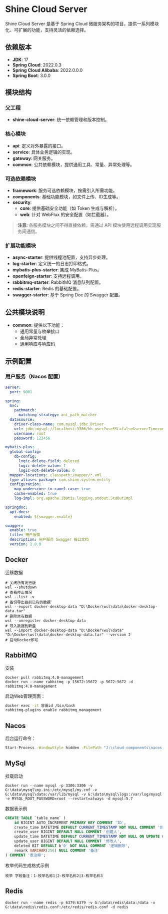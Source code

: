 # Shine Cloud Server

Shine Cloud Server 是基于 Spring Cloud 微服务架构的项目，提供一系列模块化、可扩展的功能，支持灵活的依赖选择。

## 依赖版本

- **JDK**: 17
- **Spring Cloud**: 2022.0.3
- **Spring Cloud Alibaba**: 2022.0.0.0
- **Spring Boot**: 3.0.0

## 模块结构

### 父工程

- **shine-cloud-server**: 统一依赖管理和版本控制。

### 核心模块

- **api**: 定义对外暴露的接口。
- **service**: 具体业务逻辑的实现。
- **gateway**: 网关服务。
- **common**: 公共依赖模块，提供通用工具、常量、异常处理等。

### 可选依赖模块

- **framework**: 服务可选依赖模块，按需引入所需功能。
- **components**: 基础功能模块，如文件上传、ID生成等。
- **security**:
    - **core**: 提供基础安全功能（如 Token 生成与解析）。
    - **web**: 针对 WebFlux 的安全配置（如拦截器）。

> **注意**: 各服务模块之间不得直接依赖，需通过 API 模块使用远程调用实现服务间通信。

### 扩展功能模块

- **async-starter**: 提供线程池配置，支持异步处理。
- **log-starter**: 定义统一的日志打印格式。
- **mybatis-plus-starter**: 集成 MyBatis-Plus。
- **openfeign-starter**: 支持远程调用。
- **rabbitmq-starter**: RabbitMQ 消息队列配置。
- **redis-starter**: Redis 的基础配置。
- **swagger-starter**: 基于 Spring Doc 的 Swagger 配置。

## 公共模块说明

- **common**: 提供以下功能：
    - 通用常量与枚举接口
    - 全局异常处理
    - 通用响应与响应码

## 示例配置

### 用户服务（Nacos 配置）

```yaml
server:
  port: 9001

spring:
  mvc:
    pathmatch:
      matching-strategy: ant_path_matcher
  datasource:
    driver-class-name: com.mysql.jdbc.Driver
    url: jdbc:mysql://localhost:3306/hh_user?useSSL=false&serverTimezone=Asia/Shanghai&characterEncoding=utf8&useUnicode=true
    username: root
    password: 123456

mybatis-plus:
  global-config:
    db-config:
      logic-delete-field: deleted
      logic-delete-value: 1
      logic-not-delete-value: 0
  mapper-locations: classpath:/mapper/*.xml
  type-aliases-package: com.shine.system.entity
  configuration:
    map-underscore-to-camel-case: true
    cache-enabled: true
    log-impl: org.apache.ibatis.logging.stdout.StdOutImpl

springdoc:
  api-docs:
    enabled: ${swagger.enable}

swagger:
  enable: true
  title: 用户服务
  description: 用户服务 Swagger 接口文档
  version: 1.0.0
```

## Docker

迁移数据
```shell
# 关闭所有发行版
wsl --shutdown
# 查看停止情况
wsl --list -v
# 备份导出目前已有的数据
wsl --export docker-desktop-data "D:\Docker\wsl\data\docker-desktop-data.tar"
# 删除原有数据
wsl --unregister docker-desktop-data
# 导入数据到新盘
wsl --import docker-desktop-data "D:\Docker\wsl\data" "D:\Docker\wsl\data\docker-desktop-data.tar" --version 2
# 启动Docker即可
```

## RabbitMQ

安装

```shell
docker pull rabbitmq:4.0-management
docker run --name rabbitmq -p 15672:15672 -p 5672:5672 -d rabbitmq:4.0-management
```

启动Web管理页面：

```bash
docker exec -it 容器id /bin/bash
rabbitmq-plugins enable rabbitmq_management  
```

## Nacos

后台运行命令：

```bash
Start-Process -WindowStyle hidden -FilePath "J:\cloud-components\nacos-2.2.1\bin\startup.cmd"
```

## MySql

挂载启动

```shell
docker run --name mysql -p 3306:3306 -v G:\data\mysql\my.ini:/etc/mysql/my.cnf -v G:\data\mysql\data:/var/lib/mysql -v G:\data\mysql\logs:/var/log/mysql -e MYSQL_ROOT_PASSWORD=root --restart=always -d mysql:5.7
```

数据表示例

```sql
CREATE TABLE `table_name` (
    id BIGINT AUTO_INCREMENT PRIMARY KEY COMMENT 'ID',
    create_time DATETIME DEFAULT CURRENT_TIMESTAMP NOT NULL COMMENT '创建时间',
    create_user BIGINT DEFAULT NULL COMMENT '创建人',
    update_time DATETIME DEFAULT CURRENT_TIMESTAMP NOT NULL ON UPDATE CURRENT_TIMESTAMP COMMENT '修改时间',
    update_user BIGINT DEFAULT NULL COMMENT '修改人',
    deleted BIT DEFAULT b'0' NOT NULL COMMENT '逻辑删除',
    remark VARCHAR(256) NULL COMMENT '备注'
) COMMENT '表注释';
```

枚举代码生成格式示例

```text
枚举 字段备注：1-枚举名称1|2-枚举名称2|3-枚举名称3
```

## Redis

```shell
docker run --name redis -p 6379:6379 -v G:\data\redis\data:/data -v G:\data\redis\redis.conf:/etc/redis/redis.conf -d redis
```

